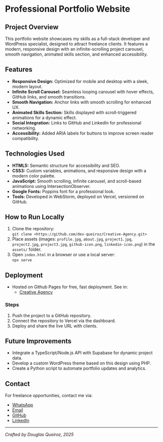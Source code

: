 # Professional Portfolio Website

## Project Overview

This portfolio website showcases my skills as a full-stack developer and WordPress specialist, designed to attract
freelance clients. It features a modern, responsive design with an infinite-scrolling project carousel, smooth
navigation, animated skills section, and enhanced accessibility.

## Features

- **Responsive Design:** Optimized for mobile and desktop with a sleek, modern layout.
- **Infinite Scroll Carousel:** Seamless looping carousel with hover effects, GitHub links, and smooth transitions.
- **Smooth Navigation:** Anchor links with smooth scrolling for enhanced UX.
- **Animated Skills Section:** Skills displayed with scroll-triggered animations for a dynamic effect.
- **Social Integration:** Links to GitHub and LinkedIn for professional networking.
- **Accessibility:** Added ARIA labels for buttons to improve screen reader compatibility.

## Technologies Used

- **HTML5:** Semantic structure for accessibility and SEO.
- **CSS3:** Custom variables, animations, and responsive design with a modern color palette.
- **JavaScript:** Smooth scrolling, infinite carousel, and scroll-based animations using IntersectionObserver.
- **Google Fonts:** Poppins font for a professional look.
- **Tools:** Developed in WebStorm, deployed on Vercel, versioned on GitHub.

## How to Run Locally

1. Clone the repository:  
   `git clone <https://github.com/dev-queiroz/Creative-Agency.git>`
2. Place assets (images: `profile.jpg`, `about.jpg`, `project1.jpg`, `project2.jpg`, `project3.jpg`, `github-icon.png`,
   `linkedin-icon.png`) in the `assets/` folder.
3. Open `index.html` in a browser or use a local server:  
   `npx serve`

## Deployment

- Hosted on Github Pages for free, fast deployment. See in:
    - [Creative Agency](https://dev-queiroz.github.io/Creative-Agency/)

### Steps

1. Push the project to a GitHub repository.
2. Connect the repository to Vercel via the dashboard.
3. Deploy and share the live URL with clients.

## Future Improvements

- Integrate a TypeScript/Node.js API with Supabase for dynamic project data.
- Develop a custom WordPress theme based on this design using PHP.
- Create a Python script to automate portfolio updates and analytics.

## Contact

For freelance opportunities, contact me via:

- [WhatsApp](https://wa.me/5588996293741)
- [Email](mailto:dev.queiroz05@gmail.com)
- [GitHub](https://github.com/dev-queiroz)
- [LinkedIn](https://linkedin.com/in/devqueiroz05)

---

_Crafted by Douglas Queiroz, 2025_